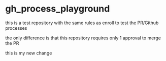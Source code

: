 # gh_process_playground
this is a test repository with the same rules as enroll to test the PR/Github processes 

the only difference is that this repository requires only 1 approval to merge the PR


this is my new change
